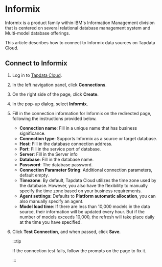 # Informix

Informix is a product family within IBM's Information Management division that is centered on several relational database management system and Multi-model database offerings.

This article describes how to connect to Informix data sources on Tapdata Cloud.

## Connect to Informix

1. Log in to [Tapdata Cloud](https://cloud.tapdata.io/).

2. In the left navigation panel, click **Connections**.

3. On the right side of the page, click **Create**.

4. In the pop-up dialog, select **Informix**.

5. Fill in the connection information for Informix on the redirected page, following the instructions provided below.

    * **Connection name**: Fill in a unique name that has business significance.
    * **Connection type**: Supports Informix as a source or target database.
    * **Host**: Fill in the database connection address.
    * **Port**: Fill in the service port of database.
    * **Server**: Fill in the Server info
    * **Database**: Fill in the database name.
    * **Password**: The database password.
    * **Connection Parameter String**: Additional connection parameters, default empty.
    * **Timezone**: By default, Tapdata Cloud utilizes the time zone used by the database. However, you also have the flexibility to manually specify the time zone based on your business requirements.
    * **Agent settings**: Defaults to **Platform automatic allocation**, you can also manually specify an agent.
    * **Model load time**: If there are less than 10,000 models in the data source, their information will be updated every hour. But if the number of models exceeds 10,000, the refresh will take place daily at the time you have specified.

6. Click **Test Connection**, and when passed, click **Save**.

   :::tip

   If the connection test fails, follow the prompts on the page to fix it.

   :::
